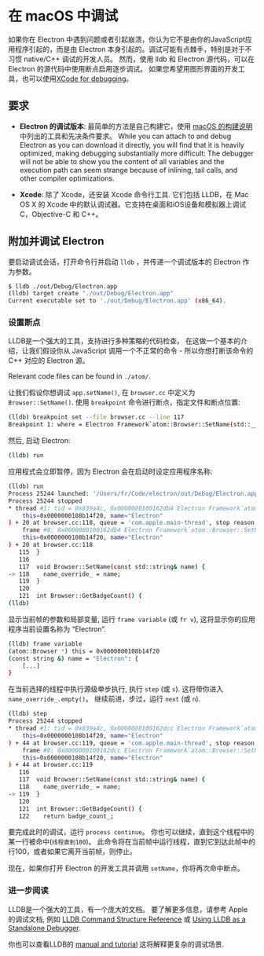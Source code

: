 # 在 macOS 中调试

如果你在 Electron 中遇到问题或者引起崩溃，你认为它不是由你的JavaScript应用程序引起的，而是由 Electron 本身引起的。调试可能有点棘手，特别是对于不习惯 native/C++ 调试的开发人员。 然而，使用 lldb 和 Electron 源代码，可以在 Electron 的源代码中使用断点启用逐步调试。 如果您希望用图形界面的开发工具，也可以使用[XCode for debugging](debugging-instructions-macos-xcode.md)。

## 要求

* **Electron 的调试版本**: 最简单的方法是自己构建它，使用 [macOS 的构建说明](build-instructions-macos.md) 中列出的工具和先决条件要求。 While you can attach to and debug Electron as you can download it directly, you will find that it is heavily optimized, making debugging substantially more difficult: The debugger will not be able to show you the content of all variables and the execution path can seem strange because of inlining, tail calls, and other compiler optimizations.

* **Xcode**: 除了 Xcode，还安装 Xcode 命令行工具. 它们包括 LLDB，在 Mac OS X 的 Xcode 中的默认调试器。它支持在桌面和iOS设备和模拟器上调试 C，Objective-C 和 C++。

## 附加并调试 Electron

要启动调试会话，打开命令行并启动 `lldb` ，并传递一个调试版本的 Electron 作为参数。

```sh
$ lldb ./out/Debug/Electron.app
(lldb) target create "./out/Debug/Electron.app"
Current executable set to './out/Debug/Electron.app' (x86_64).
```

### 设置断点

LLDB是一个强大的工具，支持进行多种策略的代码检查。 在这做一个基本的介绍，让我们假设你从 JavaScript 调用一个不正常的命令 - 所以你想打断该命令的 C++ 对应的 Electron 源。

Relevant code files can be found in `./atom/`.

让我们假设你想调试 `app.setName()`, 在 `browser.cc` 中定义为 `Browser::SetName()`. 使用 `breakpoint` 命令进行断点，指定文件和断点位置:

```sh
(lldb) breakpoint set --file browser.cc --line 117
Breakpoint 1: where = Electron Framework`atom::Browser::SetName(std::__1::basic_string<char, std::__1::char_traits<char>, std::__1::allocator<char> > const&) + 20 at browser.cc:118, address = 0x000000000015fdb4
```

然后, 启动 Electron:

```sh
(lldb) run
```

应用程式会立即暂停，因为 Electron 会在启动时设定应用程序名称:

```sh
(lldb) run
Process 25244 launched: '/Users/fr/Code/electron/out/Debug/Electron.app/Contents/MacOS/Electron' (x86_64)
Process 25244 stopped
* thread #1: tid = 0x839a4c, 0x0000000100162db4 Electron Framework`atom::Browser::SetName(
    this=0x0000000108b14f20, name="Electron"
) + 20 at browser.cc:118, queue = 'com.apple.main-thread', stop reason = breakpoint 1.1
    frame #0: 0x0000000100162db4 Electron Framework`atom::Browser::SetName(
    this=0x0000000108b14f20, name="Electron"
) + 20 at browser.cc:118
   115  }
   116
   117  void Browser::SetName(const std::string& name) {
-> 118    name_override_ = name;
   119  }
   120
   121  int Browser::GetBadgeCount() {
(lldb)
```

显示当前帧的参数和局部变量, 运行 `frame variable` (或 `fr v`), 这将显示你的应用程序当前设置名称为 “Electron”.

```sh
(lldb) frame variable
(atom::Browser *) this = 0x0000000108b14f20
(const string &) name = "Electron": {
    [...]
}
```

在当前选择的线程中执行源级单步执行, 执行 `step` (或 `s`). 这将带你进入 `name_override_.empty()`。 继续前进，步过，运行 `next` (或 `n`).

```sh
(lldb) step
Process 25244 stopped
* thread #1: tid = 0x839a4c, 0x0000000100162dcc Electron Framework`atom::Browser::SetName(
    this=0x0000000108b14f20, name="Electron"
) + 44 at browser.cc:119, queue = 'com.apple.main-thread', stop reason = step in
    frame #0: 0x0000000100162dcc Electron Framework`atom::Browser::SetName(
    this=0x0000000108b14f20, name="Electron"
) + 44 at browser.cc:119
   116
   117  void Browser::SetName(const std::string& name) {
   118    name_override_ = name;
-> 119  }
   120
   121  int Browser::GetBadgeCount() {
   122    return badge_count_;
```

要完成此时的调试，运行 `process continue`。 你也可以继续，直到这个线程中的某一行被命中(`线程直到100`)。 此命令将在当前帧中运行线程，直到它到达此帧中的行100，或者如果它离开当前帧，则停止。

现在，如果你打开 Electron 的开发工具并调用 `setName`，你将再次命中断点。

### 进一步阅读
LLDB是一个强大的工具，有一个庞大的文档。 要了解更多信息，请参考 Apple 的调试文档, 例如 [LLDB Command Structure Reference](https://developer.apple.com/library/mac/documentation/IDEs/Conceptual/gdb_to_lldb_transition_guide/document/lldb-basics.html#//apple_ref/doc/uid/TP40012917-CH2-SW2) 或 [Using LLDB as a Standalone Debugger](https://developer.apple.com/library/mac/documentation/IDEs/Conceptual/gdb_to_lldb_transition_guide/document/lldb-terminal-workflow-tutorial.html).

你也可以查看LLDB的 [manual and tutorial](http://lldb.llvm.org/tutorial.html) 这将解释更复杂的调试场景.
